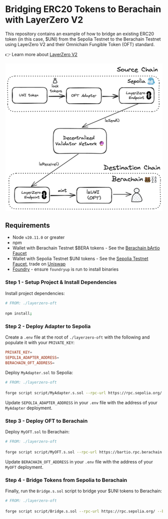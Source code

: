 # Bridging ERC20 Tokens to Berachain with LayerZero V2

This repository contains an example of how to bridge an existing ERC20 token (in this case, $UNI) from the Sepolia Testnet to the Berachain Testnet using LayerZero V2 and their Omnichain Fungible Token (OFT) standard.

👉 Learn more about [LayerZero V2](https://docs.layerzero.network/v2)

![LayerZero Berachain OFT Bridging](./README/layerzero-flow.png)

## Requirements

- Node `v20.11.0` or greater
- npm
- Wallet with Berachain Testnet $BERA tokens - See the [Berachain bArtio Faucet](https://bartio.faucet.berachain.com)
- Wallet with Sepolia Testnet $UNI tokens - See the [Sepolia Testnet Faucet](https://faucet.quicknode.com/ethereum/sepolia), trade on [Uniswap](https://app.uniswap.org/swap?outputCurrency=0x1f9840a85d5aF5bf1D1762F925BDADdC4201F984&inputCurrency=ETH)
- [Foundry](https://book.getfoundry.sh/getting-started/installation) - ensure `foundryup` is run to install binaries

### Step 1 - Setup Project & Install Dependencies

Install project dependencies:

```bash
# FROM: ./layerzero-oft

npm install;
```

### Step 2 - Deploy Adapter to Sepolia

Create a `.env` file at the root of `./layerzero-oft` with the following and populate it with your `PRIVATE_KEY`:

```toml
PRIVATE_KEY=
SEPOLIA_ADAPTER_ADDRESS=
BERACHAIN_OFT_ADDRESS=
```

Deploy `MyAdapter.sol` to Sepolia:

```bash
# FROM: ./layerzero-oft

forge script script/MyAdapter.s.sol --rpc-url https://rpc.sepolia.org/ --broadcast
```

Update `SEPOLIA_ADAPTER_ADDRESS` in your `.env` file with the address of your `MyAdapter` deployment.

### Step 3 - Deploy OFT to Berachain

Deploy `MyOFT.sol` to Berachain:

```bash
# FROM: ./layerzero-oft

forge script script/MyOFT.s.sol --rpc-url https://bartio.rpc.berachain.com/ --broadcast
```

Update `BERACHAIN_OFT_ADDRESS` in your `.env` file with the address of your `MyOFT` deployment.

### Step 4 - Bridge Tokens from Sepolia to Berachain

Finally, run the `Bridge.s.sol` script to bridge your $UNI tokens to Berachain:

```bash
# FROM: ./layerzero-oft

forge script script/Bridge.s.sol --rpc-url https://rpc.sepolia.org/ --broadcast
```
